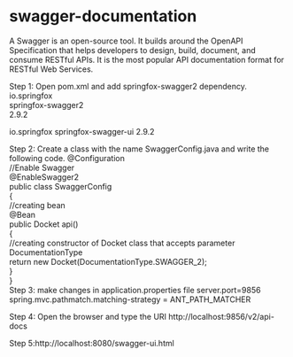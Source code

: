 # swagger-documentation

A Swagger is an open-source tool. It builds around the OpenAPI Specification that helps developers to design, build, document, and consume RESTful APIs.
It is the most popular API documentation format for RESTful Web Services.

Step 1: Open pom.xml and add springfox-swagger2 dependency.
<dependency>  
    <groupId>io.springfox</groupId>  
    <artifactId>springfox-swagger2</artifactId>  
    <version>2.9.2</version>  
</dependency>  

<dependency>  
    <groupId>io.springfox</groupId>  
    <artifactId>springfox-swagger-ui</artifactId>  
    <version>2.9.2</version>  
</dependency>  

Step 2: Create a class with the name SwaggerConfig.java and write the following code.
@Configuration  
//Enable Swagger  
@EnableSwagger2  
public class SwaggerConfig   
{  
//creating bean  
@Bean  
public Docket api()  
{  
//creating constructor of Docket class that accepts parameter DocumentationType  
return new Docket(DocumentationType.SWAGGER_2);  
}  
}  
Step 3: make changes in application.properties file
server.port=9856
spring.mvc.pathmatch.matching-strategy = ANT_PATH_MATCHER


Step 4: Open the browser and type the URI http://localhost:9856/v2/api-docs

Step 5:http://localhost:8080/swagger-ui.html

